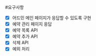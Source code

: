 #요구사항

- [x] 어드민 메인 페이지가 응답할 수 있도록 구현
- [x] 예약 관리 페이지 응답
- [x] 예약 목록 API
- [x] 예약 추가 API
- [x] 삭제 API
- [x] 예외 처리